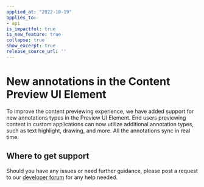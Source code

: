 ```yaml
---
applied_at: "2022-10-19"
applies_to: 
- api
is_impactful: true
is_new_feature: true
collapse: true
show_excerpt: true
release_source_url: ''
---
```


# New annotations in the Content Preview UI Element

To improve the content previewing experience, we have added support for new
annotations types in the Preview UI Element.
End users previewing content in custom applications can now utilize additional
annotation types, such as text highlight, drawing, and more. All the annotations
sync in real time.

## Where to get support

Should you have any issues or need further guidance, please post a request to
our [developer forum][1] for any help needed.

[1]: https://support.box.com/hc/en-us/community/topics/360001932973-Platform-and-Developer-Forum